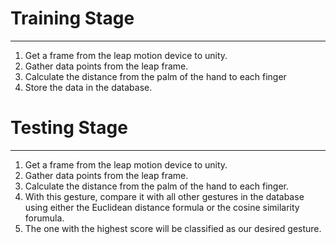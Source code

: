 # Training Stage
---
1. Get a frame from the leap motion device to unity.
2. Gather data points from the leap frame.
3. Calculate the distance from the palm of the hand to each finger 
4. Store the data in the database.

# Testing Stage
---
1. Get a frame from the leap motion device to unity.
2. Gather data points from the leap frame.
3. Calculate the distance from the palm of the hand to each finger.
4. With this gesture, compare it with all other gestures in the database using either the Euclidean distance formula or the cosine similarity forumula.
5. The one with the highest score will be classified as our desired gesture.
